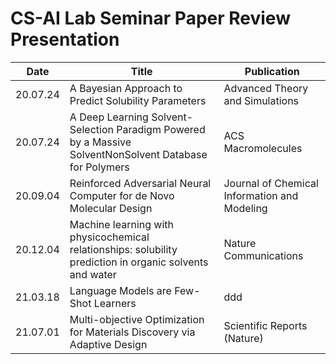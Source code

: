 # CS-AI Lab Seminar Paper Review Presentation

Date | Title | Publication
---- | ---- | ---- 
20.07.24 | A Bayesian Approach to Predict Solubility Parameters | Advanced Theory and Simulations
20.07.24 | A Deep Learning Solvent-Selection Paradigm Powered by a Massive SolventNonSolvent Database for Polymers | ACS Macromolecules
20.09.04 | Reinforced Adversarial Neural Computer for de Novo Molecular Design | Journal of Chemical Information and Modeling
20.12.04 | Machine learning with physicochemical relationships: solubility prediction in organic solvents and water | Nature Communications
21.03.18 | Language Models are Few-Shot Learners | ddd
21.07.01 | Multi-objective Optimization for Materials Discovery via Adaptive Design | Scientific Reports (Nature)
